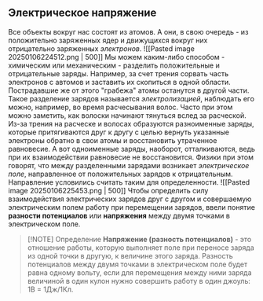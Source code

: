 ## Электрическое напряжение
Все объекты вокруг нас состоят из атомов. А они, в свою очередь - из положительно заряженных ядер и движущихся вокруг них отрицательно заряженных *электронов*. 
![[Pasted image 20250106224512.png | 500]]
Мы можем каким-либо способом - химическим или механическим - разделить положительные и отрицательные заряды. Например, за счет трения сорвать часть электронов с автомов и заставить их скопиться в одной области. Пострадавшие же от этого "грабежа" атомы останутся в другой части. 
Такое разделение зарядов называется *электролизацией*, наблюдать его можно, например, во время расчесывания волос. Часто при этом можно заметить, как волоски начинают тянуться вслед за расческой. Из-за трения на расческе и волосах образуются разноименные заряды, которые притягиваются друг к другу с целью вернуть указанные электроны обратно в свои атомы и восстановить утраченное равновесие. А вот одноименные заряды, наоборот, отталкиваются, ведь при их взаимодействии равновесие не восстановится.
Физики при этом говорят, что между разделенными зарядами возникает *электрическое поле*, направленное от положительных зарядов к отрицательным. Направление условились считать таким для определенности.
![[Pasted image 20250106225453.png | 500]]
Чтобы определить силу взаимодействия электрических зарядов друг с другом и совершаемую электрическим полем работу при перемещении зарядов, ввели понятие **разности потенциалов** или **напряжения** между двумя точками в электрическом поле.

>[!NOTE] Определение
>**Напряжение (разность потенциалов)** - это отношение работы, которую выполняет поле при переносе заряда из одной точки в другую, к величине этого заряда. Разность потенциалов между двумя точками в электрическом поле будет равна одному вольту, если для перемещения между ними заряда величиной в один кулон нужно совершить работу в один джоуль: 1В = 1Дж/1Кл.


